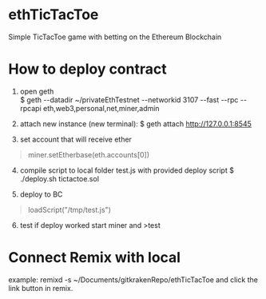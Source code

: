 # ethTicTacToe
Simple TicTacToe game with betting on the Ethereum Blockchain

# How to deploy contract
1. open geth    
$ geth --datadir ~/privateEthTestnet --networkid 3107 --fast --rpc --rpcapi eth,web3,personal,net,miner,admin

2. attach new instance (new terminal):
$ geth attach http://127.0.0.1:8545

3. set account that will receive ether
> miner.setEtherbase(eth.accounts[0])

4.  compile script to local folder test.js with provided deploy script
$ ./deploy.sh tictactoe.sol


5. deploy to BC
> loadScript("/tmp/test.js")

6. test if deploy worked
start miner and >test

# Connect Remix with local
example: remixd -s ~/Documents/gitkrakenRepo/ethTicTacToe and click the link button in remix.